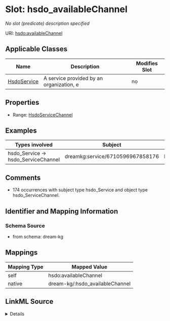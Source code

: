 

# Slot: hsdo_availableChannel


_No slot (predicate) description specified_





URI: [hsdo:availableChannel](hsdo:availableChannel)



<!-- no inheritance hierarchy -->





## Applicable Classes

| Name | Description | Modifies Slot |
| --- | --- | --- |
| [HsdoService](../classes/HsdoService.md) | A service provided by an organization, e |  no  |







## Properties

* Range: [HsdoServiceChannel](../classes/HsdoServiceChannel.md)






## Examples

| Types involved | Subject | Predicate | Object |
| --- | --- | --- | --- |
| hsdo_Service → hsdo_ServiceChannel | dreamkg:service/6710596967858176 | hsdo:availableChannel | dreamkg:service/channel/P-6710596967858176 |


## Comments

* 174 occurrences with subject type hsdo_Service and object type hsdo_ServiceChannel.

## Identifier and Mapping Information







### Schema Source


* from schema: dream-kg




## Mappings

| Mapping Type | Mapped Value |
| ---  | ---  |
| self | hsdo:availableChannel |
| native | dream-kg/:hsdo_availableChannel |




## LinkML Source

<details>
```yaml
name: hsdo_availableChannel
description: No slot (predicate) description specified
comments:
- 174 occurrences with subject type hsdo_Service and object type hsdo_ServiceChannel.
examples:
- description: hsdo_Service → hsdo_ServiceChannel
  object:
    example_object: dreamkg:service/channel/P-6710596967858176
    example_predicate: hsdo:availableChannel
    example_subject: dreamkg:service/6710596967858176
from_schema: dream-kg
rank: 1000
slot_uri: hsdo:availableChannel
alias: hsdo_availableChannel
domain_of:
- hsdo_Service
range: hsdo_ServiceChannel

```
</details>